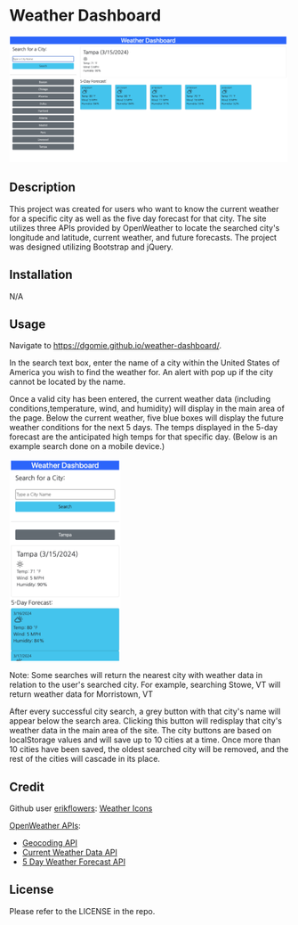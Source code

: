 # Weather Dashboard

<img src="./assets/images/weather-dashboard.png" width=500px alt="Weather Dashboard homepage displaying a city's current weather along with its 5 day forecast." />

## Description

This project was created for users who want to know the current weather for a specific city as well as the five day forecast for that city. The site utilizes three APIs provided by OpenWeather to locate the searched city's longitude and latitude, current weather, and future forecasts. The project was designed utilizing Bootstrap and jQuery.

## Installation

N/A

## Usage

Navigate to https://dgomie.github.io/weather-dashboard/.

In the search text box, enter the name of a city within the United States of America you wish to find the weather for. An alert with pop up if the city cannot be located by the name.

Once a valid city has been entered, the current weather data (including conditions,temperature, wind, and humidity) will display in the main area of the page. Below the current weather, five blue boxes will display the future weather conditions for the next 5 days. The temps displayed in the 5-day forecast are the anticipated high temps for that specific day. (Below is an example search done on a mobile device.)

<img src="./assets/images/wd-mobile.png" width=200px alt="Weather Dashboard homepage on a mobile device displaying a city's current weather along with its 5 day forecast." />

Note: Some searches will return the nearest city with weather data in relation to the user's searched city. For example, searching Stowe, VT will return weather data for Morristown, VT

After every successful city search, a grey button with that city's name will appear below the search area. Clicking this button will redisplay that city's weather data in the main area of the site. The city buttons are based on localStorage values and will save up to 10 cities at a time. Once more than 10 cities have been saved, the oldest searched city will be removed, and the rest of the cities will cascade in its place.

## Credit

Github user [erikflowers](https://github.com/erikflowers): [Weather Icons](https://github.com/erikflowers/weather-icons?tab=readme-ov-file)

[OpenWeather APIs](https://openweathermap.org/):

- [Geocoding API](https://openweathermap.org/api/geocoding-api)
- [Current Weather Data API](https://openweathermap.org/current)
- [5 Day Weather Forecast API](https://openweathermap.org/forecast5)

## License

Please refer to the LICENSE in the repo.
